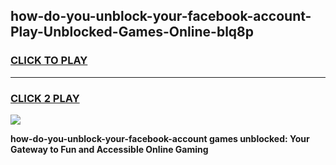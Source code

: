 
## how-do-you-unblock-your-facebook-account-Play-Unblocked-Games-Online-blq8p
<h3>
<a href="https://premium76.site?title=how-do-you-unblock-your-facebook-account&ref=25A">CLICK TO PLAY</a></h3>
<hr>

<h3>
<a href="https://premium76.site?title=how-do-you-unblock-your-facebook-account&ref=25A">CLICK 2 PLAY</a>
  
</h3>

<a href="https://premium76.site?title=how-do-you-unblock-your-facebook-account&ref=25A"><img src="https://clearcache.store/games.png"></a>


**how-do-you-unblock-your-facebook-account games unblocked: Your Gateway to Fun and Accessible Online Gaming**
